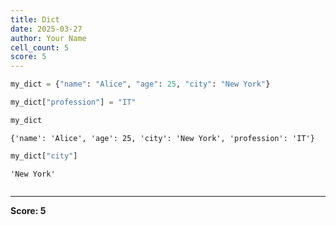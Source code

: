 ```yaml
---
title: Dict
date: 2025-03-27
author: Your Name
cell_count: 5
score: 5
---
```


```python
my_dict = {"name": "Alice", "age": 25, "city": "New York"}
```


```python
my_dict["profession"] = "IT"
```


```python
my_dict
```




    {'name': 'Alice', 'age': 25, 'city': 'New York', 'profession': 'IT'}




```python
my_dict["city"]
```




    'New York'




```python

```


---
**Score: 5**
